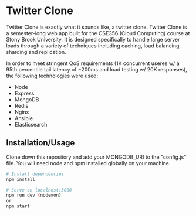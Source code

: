 # Twitter Clone
Twitter Clone is exactly what it sounds like, a twitter clone. Twitter Clone is a semester-long web app built for the CSE356 (Cloud Computing) course at Stony Brook University. It is designed specifically to handle large server loads through a variety of techniques including caching, load balancing, sharding and replication.   

In order to meet stringent QoS requirements (1K concurrent useres w/ a 95th percentile tail latency of ~200ms and load testing w/ 20K responses), the following technologies were used:

* Node
* Express
* MongoDB
* Redis
* Nginx
* Ansible
* Elasticsearch

## Installation/Usage

Clone down this repository and add your MONGODB_URI to the "config.js" file. You will need node and npm installed globally on your machine.

```bash
# Install dependencies
npm install

# Serve on localhost:3000
npm run dev (nodemon)
or
npm start
